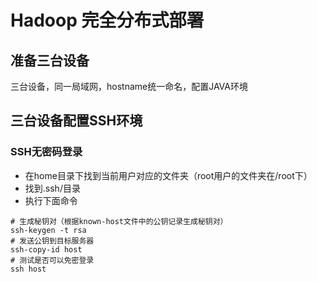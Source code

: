 
# Hadoop 完全分布式部署
## 准备三台设备
三台设备，同一局域网，hostname统一命名，配置JAVA环境

## 三台设备配置SSH环境
### SSH无密码登录
- 在home目录下找到当前用户对应的文件夹（root用户的文件夹在/root下）
- 找到.ssh/目录
- 执行下面命令
```shell
# 生成秘钥对（根据known-host文件中的公钥记录生成秘钥对）
ssh-keygen -t rsa
# 发送公钥到目标服务器
ssh-copy-id host
# 测试是否可以免密登录
ssh host
```

















